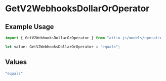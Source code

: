 # GetV2WebhooksDollarOrOperator

## Example Usage

```typescript
import { GetV2WebhooksDollarOrOperator } from "attio-js/models/operations";

let value: GetV2WebhooksDollarOrOperator = "equals";
```

## Values

```typescript
"equals"
```